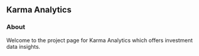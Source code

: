 ## Karma Analytics

### About

Welcome to the project page for Karma Analytics which offers investment data insights.
